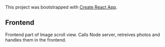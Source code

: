 This project was bootstrapped with [Create React App](https://github.com/facebook/create-react-app).

## Frontend

Frontend part of Image scroll view. Calls Node server, retreives photos and handles them in the frontend.

